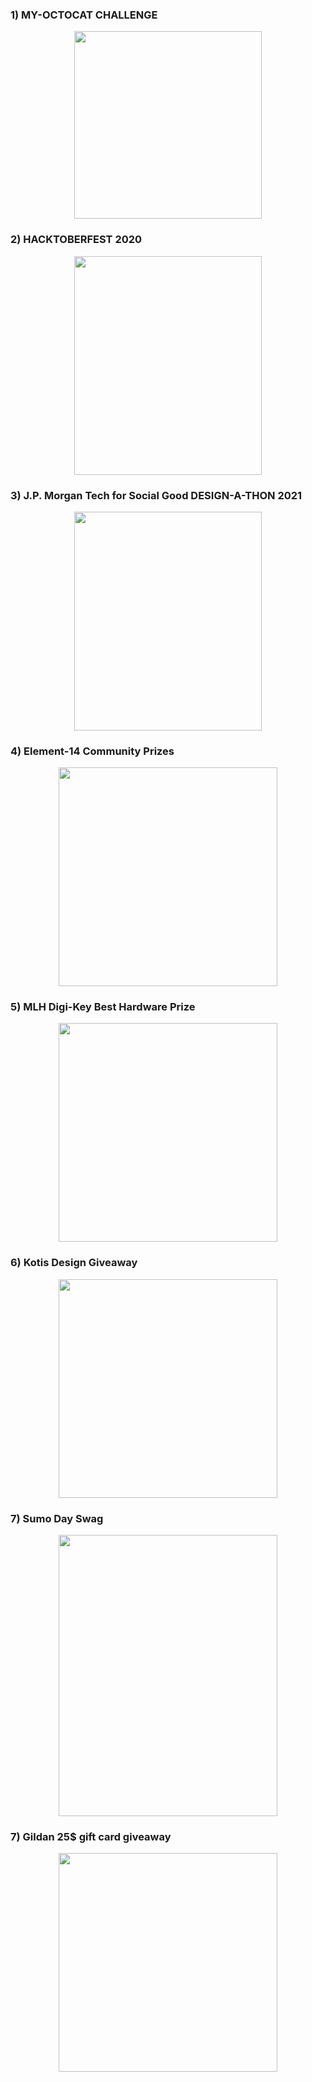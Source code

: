### 1) MY-OCTOCAT CHALLENGE
<div align="center">
  <img src="https://github.com/akshitagupta15june/My-Winning-Hackathons/blob/main/Images/octocat.jpg" height=300 width=300>
  </div>
  
### 2) HACKTOBERFEST 2020
<div align="center">
  <img src="https://github.com/akshitagupta15june/My-Winning-Hackathons/blob/main/Images/hacktoberfest.jpg" height=350 width=300>
  </div>
  
### 3) J.P. Morgan Tech for Social Good DESIGN-A-THON 2021
<div align="center">
  <img src="https://github.com/akshitagupta15june/My-Winning-Hackathons/blob/main/Images/jp-morgan.jpg" height=350 width=300>
  </div>
  
### 4) Element-14 Community Prizes
<div align="center">
  <img src="https://github.com/akshitagupta15june/My-Winning-Hackathons/blob/main/Images/element14.jpg" height=350 width=350>
  </div>
  
### 5) MLH Digi-Key Best Hardware Prize 
<div align="center">
  <img src="https://github.com/akshitagupta15june/My-Winning-Hackathons/blob/main/Images/digikey.jpeg" height=350 width=350>
  </div>
  
### 6) Kotis Design Giveaway 
<div align="center">
  <img src="https://github.com/akshitagupta15june/My-Winning-Hackathons/blob/main/Images/socks.jpeg" height=350 width=350>
  </div>

### 7) Sumo Day Swag 
<div align="center">
  <img src="https://github.com/akshitagupta15june/My-Winning-Hackathons/blob/main/Images/appsumo.jpeg" height=450 width=350>
  </div>

### 7) Gildan 25$ gift card giveaway
<div align="center">
  <img src="https://github.com/akshitagupta15june/My-Winning-Hackathons/blob/main/Images/gildan.jpeg" height=350 width=350>
  </div>
  
  
  
  
 
  
  
  
  
  
  
  
  
  
  
  
  
  
  
  
  
  
  
